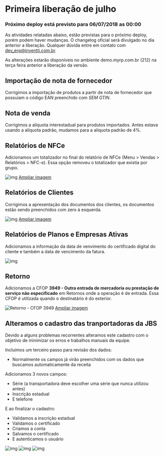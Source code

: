 # Primeira liberação de julho

### Próximo deploy está previsto para 06/07/2018 as 00:00
As atividades relatadas abaixo, estão previstas para o próximo deploy, porém podem haver mudanças. O changelog oficial será divulgado no dia anterior a liberação. Qualquer dúvida entre em contato com dev_erp@inventti.com.br.

As alterações estarão disponíveis no ambiente demo.myrp.com.br (212) na terça feira anterior a liberação da versão.

## Importação de nota de fornecedor

Corrigimos a importação de produtos a partir de nota de fornecedor que possuiam o código EAN preenchido com *SEM GTIN*.

## Nota de venda

Corrigimos a alíquota interestadual para produtos importados. Antes estava usando a alíquota padrão, mudamos para a alíquota padrão de 4%.

## Relatórios de NFCe

Adicionamos um totalizador no final do relatório de NFCe (Menu > Vendas > Relatórios > NFC-e). Essa opção removeu o totalizador que existia por grupo.

![img](https://i.imgur.com/TNYxWLU.png)
[Ampliar imagem](https://i.imgur.com/TNYxWLU.png)

## Relatórios de Clientes

Corrigimos a apresentação dos documentos dos clientes, os documentos estão sendo preenchidos com zero à esquerda.

![img](https://i.imgur.com/CA0ukRj.png)
[Ampliar imagem](https://i.imgur.com/CA0ukRj.png)

## Relatórios de Planos e Empresas Ativas

Adicionamos a informação da data de venvimento do certificado digital do cliente e também a data de vencimento da fatura.

![img](https://i.imgur.com/98pUtwc.png)

## Retorno

Adicionamos a CFOP **3949 - Outra entrada de mercadoria ou prestação de serviço não especificado** em Retornos onde a operação é de entrada. Essa CFOP é utilizada quando o destinatário é do exterior.

![Retorno - CFOP 3949](https://i.imgur.com/TDqQGGk.png)
[Ampliar imagem](https://i.imgur.com/TDqQGGk.png)

## Alteramos o cadastro das tranportadoras da JBS

Devido a alguns problemas recorrentes alteramos este cadastro com o objetivo de minimizar os erros e trabalhos manuais da equipe.

Incluimos um terceiro passo para revisão dos dados:
- Normalmente os campos já virão preenchidos com os dados que buscamos automaticamente da receita

Adicionamos 3 novos campos:
- Série (a transportadora deve escolher uma série que nunca utilizou antes)
- Inscrição estadual
- E telefone

E ao finalizar o cadastro:
- Validamos a inscrição estadual
- Validamos o certificado
- Criamos a conta
- Salvamos o certificado
- E autenticamos o usuário

![img](https://i.imgur.com/TkJEKA4.png)
![img](https://i.imgur.com/NLT5zck.png)
![img](https://i.imgur.com/ONQSKFZ.png)
